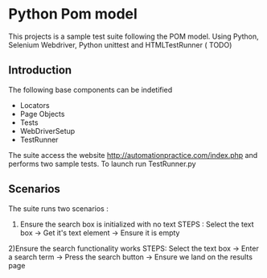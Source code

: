 # Python Pom model
This projects is a sample test suite following the POM model. Using Python, Selenium Webdriver, Python unittest and HTMLTestRunner ( TODO)
 
## Introduction
The following base components can be indetified 
- Locators
- Page Objects
- Tests
- WebDriverSetup
- TestRunner 

The suite access the website http://automationpractice.com/index.php and performs two sample tests.
To launch run TestRunner.py

## Scenarios
The suite runs two scenarios :

1) Ensure the search box is initialized with no text
STEPS : Select the text box -> Get it's text element -> Ensure it is empty

2)Ensure the search functionality works
STEPS: Select the text box -> Enter a search term -> Press the search button -> Ensure we land on the results page






